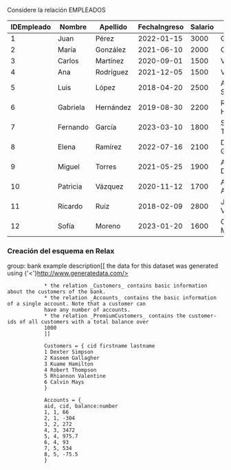 


Considere la relación EMPLEADOS

| IDEmpleado | Nombre   | Apellido  | FechaIngreso | Salario | Cargo                    | IDDepartamento |
| ---------- | -------- | --------- | ------------ | ------- | ------------------------ | -------------- |
| 1          | Juan     | Pérez     | 2022-01-15   | 3000    | Gerente                  | 1              |
| 2          | María    | González  | 2021-06-10   | 2000    | Contadora                | 2              |
| 3          | Carlos   | Martínez  | 2020-09-01   | 1500    | Vendedor                 | 6              |
| 4          | Ana      | Rodríguez | 2021-12-05   | 1500    | Vendedora                | 6              |
| 5          | Luis     | López     | 2018-04-20   | 2500    | Analista de Sistemas     | 3              |
| 6          | Gabriela | Hernández | 2019-08-30   | 2200    | Recursos Humanos         | 5              |
| 7          | Fernando | García    | 2023-03-10   | 1800    | Soporte Técnico          | 3              |
| 8          | Elena    | Ramírez   | 2022-07-16   | 2100    | Diseñadora Gráfica       | 4              |
| 9          | Miguel   | Torres    | 2021-05-25   | 1900    | Analista de Datos        | 2              |
| 10         | Patricia | Vázquez   | 2020-11-12   | 1700    | Asistente Administrativa | 1              |
| 11         | Ricardo  | Ruiz      | 2018-02-09   | 2800    | Jefe de Ventas           | 6              |
| 12         | Sofía    | Moreno    | 2023-01-20   | 1600    | Community Manager        | 4              |



### Creación del esquema en Relax
group: bank example
				description[[ the data for this dataset was generated using {'<'}http://www.generatedata.com/>

				* the relation _Customers_ contains basic information about the customers of the bank.
				* the relation _Accounts_ contains the basic information of a single account. Note that a customer can
				have any number of accounts.
				* the relation _PremiumCustomers_ contains the customer-ids of all customers with a total balance over
				1000
				]]

				Customers = { cid firstname lastname
				1 Dexter Simpson
				2 Kaseem Gallagher
				3 Kuame Hamilton
				4 Robert Thompson
				5 Rhiannon Valentine
				6 Calvin Mays
				}

				Accounts = {
				aid, cid, balance:number
				1, 1, 66
				2, 1, -304
				3, 2, 272
				4, 3, 3472
				5, 4, 975.7
				6, 4, 93
				7, 5, 534
				8, 5, -75.5
				}




